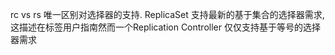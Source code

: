 rc vs rs 唯一区别对选择器的支持. ReplicaSet 支持最新的基于集合的选择器需求,
这描述在标签用户指南然而一个Replication Controller 仅仅支持基于等号的选择器需求